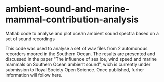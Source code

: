 # ambient-sound-and-marine-mammal-contribution-analysis
Matlab code to analyse and plot ocean ambient sound spectra based on a set of sound recordings

This code was used to analyse a set of wav files from  2 automonous recorders moored in the Southern Ocean. The results are presented and discussed in the paper "The influence of sea ice, wind speed and marine mammals on Southern Ocean ambient sound", wich is currently under submission to Royal Society Open Science. Once published, furher information will follow here.  
